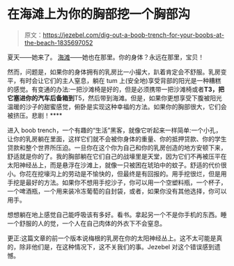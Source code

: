 # 在海滩上为你的胸部挖一个胸部沟

> 原文：<https://jezebel.com/dig-out-a-boob-trench-for-your-boobs-at-the-beach-1835697052>

夏天——她来了。 [海滩](https://jezebel.com/tag/beach)——她也在那里。你的身体？永远在那里，宝贝！

然而，问题是，如果你的身体拥有的乳房比一小撮大，趴着肯定会不舒服。乳房变平，有时会让它们的主人窒息，躺在 tum 上(安全地)享受背部的阳光是一种糟糕的感觉。有变通的办法:一把沙滩椅是好的，但是必须携带一把沙滩椅或者**T3，把它塞进你的汽车后备箱到**T5，然后带到海滩。但是，如果你更想享受下腹被阳光温暖的沙子的甜蜜感觉，俯卧是实现这种幸福的方法。如果你的胸部很大，它们会被挤压。悲剧！****



进入 boob trench，一个有趣的“生活”黑客，就像它听起来一样简单:一个小孔，让你的乳房躺在里面，这样它们就不会被你身体的重量、你的抵押贷款、你的学生贷款和整个世界所压迫。一旦你在这个你为自己和你的乳房创造的地方安顿下来，舒适就是你的了。我的胸部躺在它们自己的战壕里是天堂，因为它们不再被压平在太阳神经丛上，而是悬浮在沙滩上，就像一只被困在琥珀中的蚊子。舒适的代价很小。你花在挖壕沟上的劳动是不愉快的，但最终是有回报的。用手挖很烂，但是用手挖是最好的方法。如果你不想用手挖沙子，你可以用一个空塑料瓶，一个杯子，一个啤酒瓶，一个用来装冷冻葡萄的自封袋，或者，如果你没有其他选择，你可以用手。

想想躺在地上感觉自己能呼吸该有多好。看书。拿起另一个不是你手机的东西。睡一个舒服的人的觉，一个人在自己肉体的外衣下不会窒息。

更正:这篇文章的前一个版本说梅根的乳房在你的太阳神经丛上。这不太可能是真的，除非他们是，在这种情况下，这不关我们的事。Jezebel 对这个错误感到遗憾。